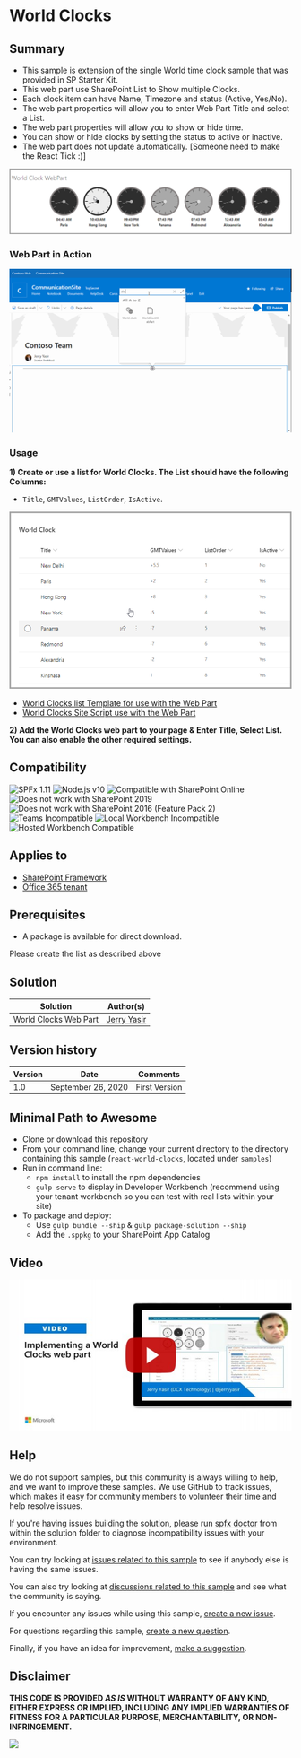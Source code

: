 # World Clocks

## Summary

- This sample is extension of the single World time clock sample that was provided in SP Starter Kit.
- This web part use SharePoint List to Show multiple Clocks.
- Each clock item can have Name, Timezone and status (Active, Yes/No).
- The web part properties will allow you to enter Web Part Title and select a List.
- The web part properties will allow you to show or hide time.
- You can show or hide clocks by setting the status to active or inactive.
- The web part does not update automatically. [Someone need to make the React Tick :)]

![Web Part](./assets/WebPart.png)

### Web Part in Action

![Web Part in Action](./assets/ClocksInAction.gif)

### Usage

**1) Create or use a list for World Clocks. The List should have the following Columns:**

- `Title`, `GMTValues`, `ListOrder`, `IsActive`.

![Create list for use with the World Clocks](./assets/WorldClockList.png)

- [World Clocks list Template for use with the Web Part](./assets/WorldClock.stp)
- [World Clocks Site Script use with the Web Part](./assets/WorldClock.json)

**2) Add the World Clocks web part to your page & Enter Title, Select List. You can also enable the other required settings.**

## Compatibility

![SPFx 1.11](https://img.shields.io/badge/SPFx-1.11.0-green.svg)
![Node.js v10](https://img.shields.io/badge/Node.js-v10-green.svg)
![Compatible with SharePoint Online](https://img.shields.io/badge/SharePoint%20Online-Compatible-green.svg)
![Does not work with SharePoint 2019](https://img.shields.io/badge/SharePoint%20Server%202019-Incompatible-red.svg "SharePoint Server 2019 requires SPFx 1.4.1 or lower")
![Does not work with SharePoint 2016 (Feature Pack 2)](https://img.shields.io/badge/SharePoint%20Server%202016%20(Feature%20Pack%202)-Incompatible-red.svg "SharePoint Server 2016 Feature Pack 2 requires SPFx 1.1")
![Teams Incompatible](https://img.shields.io/badge/Teams-Incompatible-lightgrey.svg)
![Local Workbench Incompatible](https://img.shields.io/badge/Local%20Workbench-Incompatible-red.svg "This solution requires access to a list")
![Hosted Workbench Compatible](https://img.shields.io/badge/Hosted%20Workbench-Compatible-green.svg)

## Applies to

- [SharePoint Framework](https://docs.microsoft.com/sharepoint/dev/spfx/sharepoint-framework-overview)
- [Office 365 tenant](https://docs.microsoft.com/sharepoint/dev/spfx/set-up-your-development-environment)

## Prerequisites

- A package is available for direct download.

Please create the list as described above

## Solution

| Solution              | Author(s)                                |
| --------------------- | ---------------------------------------- |
| World Clocks Web Part | [Jerry Yasir](https://github.com/jyasir) |

## Version history

| Version | Date               | Comments      |
| ------- | ------------------ | ------------- |
| 1.0     | September 26, 2020 | First Version |

## Minimal Path to Awesome

- Clone or download this repository
- From your command line, change your current directory to the directory containing this sample (`react-world-clocks`, located under `samples`)
- Run in command line:
  - `npm install` to install the npm dependencies
  - `gulp serve` to display in Developer Workbench (recommend using your tenant workbench so you can test with real lists within your site)
- To package and deploy:
  - Use `gulp bundle --ship` & `gulp package-solution --ship`
  - Add the `.sppkg` to your SharePoint App Catalog

## Video

[![Implementing a World Clocks web part with SharePoint Framework](./assets/video-thumbnail.jpg)](https://www.youtube.com/watch?v=91uQHUgpKo8 "Implementing a World Clocks web part with SharePoint Framework")


## Help

We do not support samples, but this community is always willing to help, and we want to improve these samples. We use GitHub to track issues, which makes it easy for  community members to volunteer their time and help resolve issues.

If you're having issues building the solution, please run [spfx doctor](https://pnp.github.io/cli-microsoft365/cmd/spfx/spfx-doctor/) from within the solution folder to diagnose incompatibility issues with your environment.

You can try looking at [issues related to this sample](https://github.com/pnp/sp-dev-fx-webparts/issues?q=label%3Areact-world-clocks) to see if anybody else is having the same issues.

You can also try looking at [discussions related to this sample](https://github.com/pnp/sp-dev-fx-webparts/discussions?discussions_q=label%3Areact-world-clocks) and see what the community is saying.

If you encounter any issues while using this sample, [create a new issue](https://github.com/pnp/sp-dev-fx-webparts/issues/new?assignees=&labels=Needs%3A+Triage+%3Amag%3A%2Ctype%3Abug-suspected&template=bug-report.yml&sample=react-world-clocks&authors=@jyasir&title=react-world-clocks%20-%20).

For questions regarding this sample, [create a new question](https://github.com/pnp/sp-dev-fx-webparts/issues/new?assignees=&labels=Needs%3A+Triage+%3Amag%3A%2Ctype%3Abug-suspected&template=question.yml&sample=react-world-clocks&authors=@jyasir&title=react-world-clocks%20-%20).

Finally, if you have an idea for improvement, [make a suggestion](https://github.com/pnp/sp-dev-fx-webparts/issues/new?assignees=&labels=Needs%3A+Triage+%3Amag%3A%2Ctype%3Abug-suspected&template=suggestion.yml&sample=react-world-clocks&authors=@jyasir&title=react-world-clocks%20-%20).

## Disclaimer

**THIS CODE IS PROVIDED *AS IS* WITHOUT WARRANTY OF ANY KIND, EITHER EXPRESS OR IMPLIED, INCLUDING ANY IMPLIED WARRANTIES OF FITNESS FOR A PARTICULAR PURPOSE, MERCHANTABILITY, OR NON-INFRINGEMENT.**


<img src="https://telemetry.sharepointpnp.com/sp-dev-fx-webparts/samples/react-world-clocks" />
